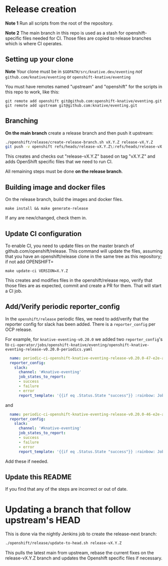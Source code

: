 # Release creation

**Note 1** Run all scripts from the root of the repository.

**Note 2** The main branch in this repo is used as a stash for
openshift-specific files needed for CI. Those files are copied to release
branches which is where CI operates.

## Setting up your clone

**Note** Your clone must be in `$GOPATH/src/knative.dev/eventing` *not*
`github.com/knative/eventing` or `openshift-knative/eventing`

You must have remotes named "upstream" and "openshift" for the scripts
in this repo to work, like this:

```
git remote add openshift git@github.com:openshift-knative/eventing.git
git remote add upstream git@github.com:knative/eventing.git
```

## Branching
**On the main branch** create a release branch and then push it upstream:

```bash
./openshift/release/create-release-branch.sh vX.Y.Z release-vX.Y.Z
git push -v openshift refs/heads/release-vX.Y.Z\:refs/heads/release-vX.Y.Z
```

This creates and checks out "release-vX.Y.Z" based on tag "vX.Y.Z" and adds
OpenShift specific files that we need to run CI.

All remaining steps must be done **on the release branch**.

## Building image and docker files

On the release branch, build the images and docker files.

```
make install && make generate-release
```

If any are new/changed, check them in.

## Update CI configuration

To enable CI, you need to update files on the master branch of github.com/openshift/release.
This command will update the files, assuming that you have an openshift/release clone
in the same tree as this repository; if not add OPENSHIFT=<path-to-release>

```
make update-ci VERSION=X.Y.Z
```

This creates and modifies files in the openshift/release repo, verify that those files
are as expected, commit and create a PR for them. That will start a CI job.

## Add/Verify periodic reporter_config

In the `openshift/release` periodic files, we need to add/verify that
the reporter config for slack has been added.  There is a
`reporter_config` per OCP release.

For example, for `knative-eventing-v0.20.0` we added two `reporter_config`'s to 
`ci-operator/jobs/openshift-knative/eventing/openshift-knative-eventing-release-v0.20.0-periodics.yaml`

``` yaml
  name: periodic-ci-openshift-knative-eventing-release-v0.20.0-47-e2e-aws-ocp-47-continuous
  reporter_config:
    slack:
      channel: '#knative-eventing'
      job_states_to_report:
      - success
      - failure
      - error
      report_template: '{{if eq .Status.State "success"}} :rainbow: Job *{{.Spec.Job}}* ended with *{{.Status.State}}*. <{{.Status.URL}}|View logs> :rainbow: {{else}} :volcano: Job *{{.Spec.Job}}* ended with *{{.Status.State}}*. <{{.Status.URL}}|View logs> :volcano: {{end}}'
```

and

``` yaml
  name: periodic-ci-openshift-knative-eventing-release-v0.20.0-46-e2e-aws-ocp-46-continuous
  reporter_config:
    slack:
      channel: '#knative-eventing'
      job_states_to_report:
      - success
      - failure
      - error
      report_template: '{{if eq .Status.State "success"}} :rainbow: Job *{{.Spec.Job}}* ended with *{{.Status.State}}*. <{{.Status.URL}}|View logs> :rainbow: {{else}} :volcano: Job *{{.Spec.Job}}* ended with *{{.Status.State}}*. <{{.Status.URL}}|View logs> :volcano: {{end}}'
```

Add these if needed.

## Update this README

If you find that any of the steps are incorrect or out of date.

# Updating a branch that follow upstream's HEAD

This is done via the nightly Jenkins job to create the release-next branch:

```bash
./openshift/release/update-to-head.sh release-vX.Y.Z
```

This pulls the latest main from upstream, rebase the current fixes on the
release-vX.Y.Z branch and updates the Openshift specific files if necessary.

